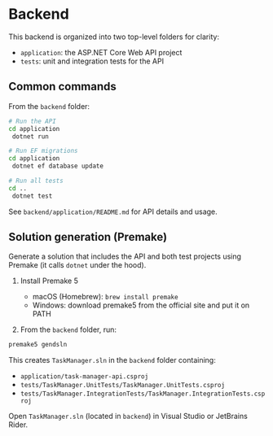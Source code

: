 # Backend

This backend is organized into two top-level folders for clarity:

- `application`: the ASP.NET Core Web API project
- `tests`: unit and integration tests for the API

## Common commands

From the `backend` folder:

```bash
# Run the API
cd application
 dotnet run

# Run EF migrations
cd application
 dotnet ef database update

# Run all tests
cd ..
 dotnet test
```

See `backend/application/README.md` for API details and usage.

## Solution generation (Premake)

Generate a solution that includes the API and both test projects using Premake (it calls `dotnet` under the hood).

1) Install Premake 5
   - macOS (Homebrew): `brew install premake`
   - Windows: download premake5 from the official site and put it on PATH

2) From the `backend` folder, run:
```bash
premake5 gendsln
```

This creates `TaskManager.sln` in the `backend` folder containing:
- `application/task-manager-api.csproj`
- `tests/TaskManager.UnitTests/TaskManager.UnitTests.csproj`
- `tests/TaskManager.IntegrationTests/TaskManager.IntegrationTests.csproj`

Open `TaskManager.sln` (located in `backend`) in Visual Studio or JetBrains Rider.

